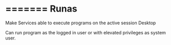 =======
Runas
=====

Make Services able to execute programs on the active session Desktop

Can run program as the logged in user or with elevated privileges as system user.


